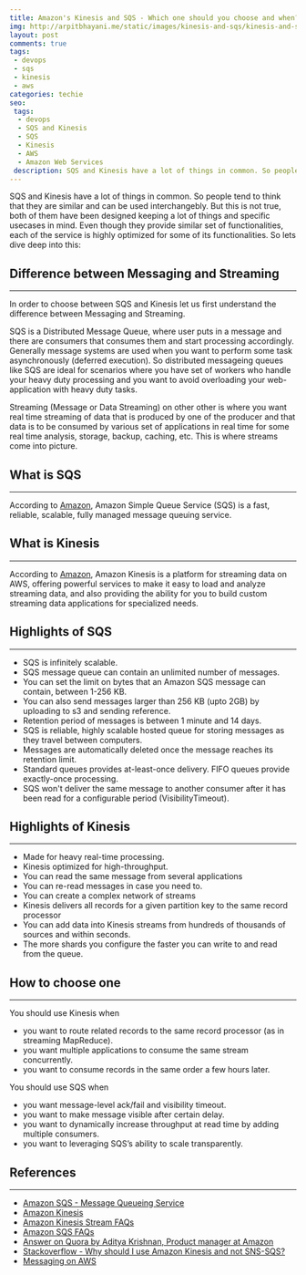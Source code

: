 ```yaml
---
title: Amazon's Kinesis and SQS - Which one should you choose and when?
img: http://arpitbhayani.me/static/images/kinesis-and-sqs/kinesis-and-sqs.jpg
layout: post
comments: true
tags:
 - devops
 - sqs
 - kinesis
 - aws
categories: techie
seo:
 tags:
  - devops
  - SQS and Kinesis
  - SQS
  - Kinesis
  - AWS
  - Amazon Web Services
 description: SQS and Kinesis have a lot of things in common. So people tend to think that they are similar and can be used interchangebly. But this is not true, both of them have been designed keeping a lot of things and specific usecases in mind. Even though they provide similar set of functionalities, each of the service is highly optimized for some of its functionalities. So lets dive deep into this
---
```


SQS and Kinesis have a lot of things in common. So people tend to think that they are similar and can be used interchangebly. But this is not true, both of them have been designed keeping a lot of things and specific usecases in mind. Even though they provide similar set of functionalities, each of the service is highly optimized for some of its functionalities. So lets dive deep into this:

## Difference between Messaging and Streaming
---
In order to choose between SQS and Kinesis let us first understand the difference between Messaging and Streaming.

SQS is a Distributed Message Queue, where user puts in a message and there are consumers that consumes them and start processing accordingly. Generally message systems are used when you want to perform some task asynchronously (deferred execution). So distributed messageing queues like SQS are ideal for scenarios where you have set of workers who handle your heavy duty processing and you want to avoid overloading your web-application with heavy duty tasks.

Streaming (Message or Data Streaming) on other other is where you want real time streaming of data that is produced by one of the producer and that data is to be consumed by various set of applications in real time for some real time analysis, storage, backup, caching, etc. This is where streams come into picture.

## What is SQS
---
According to [Amazon](https://aws.amazon.com/sqs/), Amazon Simple Queue Service (SQS) is a fast, reliable, scalable, fully managed message queuing service.

## What is Kinesis
---
According to [Amazon](https://aws.amazon.com/kinesis/), Amazon Kinesis is a platform for streaming data on AWS, offering powerful services to make it easy to load and analyze streaming data, and also providing the ability for you to build custom streaming data applications for specialized needs.


## Highlights of SQS
---
 - SQS is infinitely scalable.
 - SQS message queue can contain an unlimited number of messages.
 - You can set the limit on bytes that an Amazon SQS message can contain, between 1-256 KB.
 - You can also send messages larger than 256 KB (upto 2GB) by uploading to s3 and sending reference.
 - Retention period of messages is between 1 minute and 14 days.
 - SQS is reliable, highly scalable hosted queue for storing messages as they travel between computers.
 - Messages are automatically deleted once the message reaches its retention limit.
 - Standard queues provides at-least-once delivery. FIFO queues provide exactly-once processing.
 - SQS won't deliver the same message to another consumer after it has been read for a configurable period (VisibilityTimeout).

## Highlights of Kinesis
---
 - Made for heavy real-time processing.
 - Kinesis optimized for high-throughput.
 - You can read the same message from several applications
 - You can re-read messages in case you need to.
 - You can create a complex network of streams
 - Kinesis delivers all records for a given partition key to the same record processor
 - You can add data into Kinesis streams from hundreds of thousands of sources and within seconds.
 - The more shards you configure the faster you can write to and read from the queue.


## How to choose one
---
You should use Kinesis when
 - you want to route related records to the same record processor (as in streaming MapReduce).
 - you want multiple applications to consume the same stream concurrently.
 - you want to consume records in the same order a few hours later.

You should use SQS when
- you want message-level ack/fail and visibility timeout.
- you want to make message visible after certain delay.
- you want to dynamically increase throughput at read time by adding multiple consumers.
- you want to leveraging SQS’s ability to scale transparently.

## References
---
- [Amazon SQS - Message Queueing Service](https://aws.amazon.com/sqs/)
- [Amazon Kinesis](https://aws.amazon.com/kinesis/)
- [Amazon Kinesis Stream FAQs](https://aws.amazon.com/kinesis/streams/faqs/)
- [Amazon SQS FAQs](https://aws.amazon.com/sqs/faqs/)
- [Answer on Quora by Aditya Krishnan, Product manager at Amazon](https://www.quora.com/What-is-the-difference-between-Kinesis-and-SQS-It-seems-capable-of-serving-similar-use-cases-apart-from-the-shards-and-partition-keys)
 - [Stackoverflow - Why should I use Amazon Kinesis and not SNS-SQS?](http://stackoverflow.com/questions/26623673/why-should-i-use-amazon-kinesis-and-not-sns-sqs)
 - [Messaging on AWS](http://fbrnc.net/blog/2016/03/messaging-on-aws)
